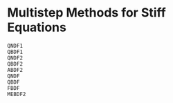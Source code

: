 # Multistep Methods for Stiff Equations

```@docs
QNDF1
QBDF1
QNDF2
QBDF2
ABDF2
QNDF
QBDF
FBDF
MEBDF2
```
